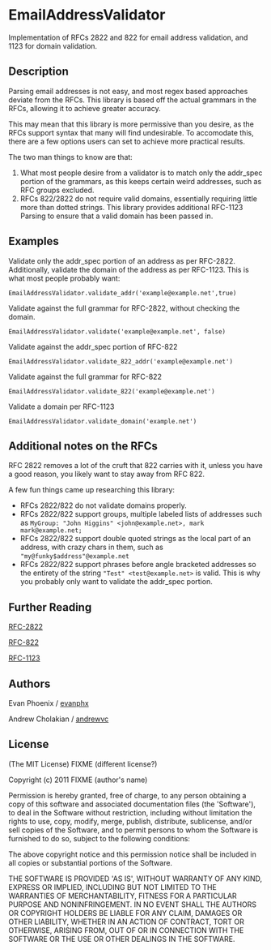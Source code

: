 # EmailAddressValidator #

Implementation of RFCs 2822 and 822 for email address validation, and 1123 for domain validation.

## Description ##

Parsing email addresses is not easy, and most regex based approaches deviate from the RFCs. This library is based off the actual grammars in the RFCs, allowing it to achieve greater accuracy.

This may mean that this library is more permissive than you desire, as the RFCs support syntax that many will find undesirable. To accomodate this, there are a few options users can set to achieve more practical results.

The two man things to know are that:

1. What most people desire from a validator is to match only the addr_spec portion of the grammars, as this keeps certain weird addresses, such as RFC groups excluded.
2. RFCs 822/2822 do not require valid domains, essentially requiring little more than dotted strings. This library provides additional RFC-1123 Parsing to ensure that a valid domain has been passed in.

## Examples ##

Validate only the addr_spec portion of an address as per RFC-2822. Additionally, validate the domain of the address as per RFC-1123. This is what most people probably want:

    EmailAddressValidator.validate_addr('example@example.net',true)

Validate against the full grammar for RFC-2822, without checking the domain.

    EmailAddressValidator.validate('example@example.net', false)

Validate against the addr_spec portion of RFC-822

    EmailAddressValidator.validate_822_addr('example@example.net')

Validate against the full grammar for RFC-822

    EmailAddressValidator.validate_822('example@example.net')

Validate a domain per RFC-1123
    
    EmailAddressValidator.validate_domain('example.net')

## Additional notes on the RFCs ##

RFC 2822 removes a lot of the cruft that 822 carries with it, unless you have a good reason, you likely want to stay away from RFC 822.

A few fun things came up researching this library: 

* RFCs 2822/822 do not validate domains properly.
* RFCs 2822/822 support groups, multiple labeled lists of addresses such as `MyGroup: "John Higgins" <john@example.net>, mark mark@example.net;`
* RFCs 2822/822 support double quoted strings as the local part of an address, with crazy chars in them, such as `"my@funky$address"@example.net`
* RFCs 2822/822 support phrases before angle bracketed addresses so the entirety of the string `"Test" <test@example.net>` is valid. This is why you probably only want to validate the addr_spec portion.

## Further Reading ##

[RFC-2822](http://www.ietf.org/rfc/rfc2822.txt)
 
[RFC-822](http://www.ietf.org/rfc/rfc0822.txt)
 
[RFC-1123](http://www.ietf.org/rfc/rfc1123.txt)

## Authors ##

Evan Phoenix / [evanphx](http://github.com/evanphx)

Andrew Cholakian / [andrewvc](http://github.com/andrewvc)

## License ##
 
(The MIT License) FIXME (different license?)

Copyright (c) 2011 FIXME (author's name)

Permission is hereby granted, free of charge, to any person obtaining
a copy of this software and associated documentation files (the
'Software'), to deal in the Software without restriction, including
without limitation the rights to use, copy, modify, merge, publish,
distribute, sublicense, and/or sell copies of the Software, and to
permit persons to whom the Software is furnished to do so, subject to
the following conditions:

The above copyright notice and this permission notice shall be
included in all copies or substantial portions of the Software.

THE SOFTWARE IS PROVIDED 'AS IS', WITHOUT WARRANTY OF ANY KIND,
EXPRESS OR IMPLIED, INCLUDING BUT NOT LIMITED TO THE WARRANTIES OF
MERCHANTABILITY, FITNESS FOR A PARTICULAR PURPOSE AND NONINFRINGEMENT.
IN NO EVENT SHALL THE AUTHORS OR COPYRIGHT HOLDERS BE LIABLE FOR ANY
CLAIM, DAMAGES OR OTHER LIABILITY, WHETHER IN AN ACTION OF CONTRACT,
TORT OR OTHERWISE, ARISING FROM, OUT OF OR IN CONNECTION WITH THE
SOFTWARE OR THE USE OR OTHER DEALINGS IN THE SOFTWARE.
